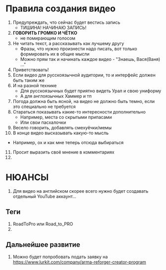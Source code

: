 # Правила создания видео
1. Предупреждать, что сейчас будет вестись запись
   - ТИШИНА! НАЧИНАЮ ЗАПИСЬ!
2. **ГОВОРИТЬ ГРОМКО И ЧЁТКО**
   - не помирающим голосом
3. Не читать текст, а рассказывать как лучшему другу
   - Фразы, что нужно произнести надо писать, вот только формировать их в общие мысли
   - Можно прям так и начинать каждое видео - "Знаешь, Вася(Ваня) ..."
4. Приветствовать!
5. Если видео для русскоязычной аудитории, то и интерфейс должен быть таким же
6. И на разной технике
   - Для русскоязычных будет приятно видеть Урал и свою униформу
   - А для англоязычных Хаммер и тп
7. Погода должна быть ясной, на видео не должно быть темно, если это специально не требуется
8. Стараться показывать какие-то интересности дополнительно
   - Например, места со скрытыми припасами
   - Или свои пасхалочки
9. Весело говорить, добавлять смехуёчки/мемы
10. В конце видео высказывать какую-то мысль
   - Например, ох и как мне теперь отсюда выбираться
11. Просит выразить своё мнение в комментариях
12. 

# НЮАНСЫ
1. Для видео на английском скорее всего нужно будет создавать отдельный YouTube аккаунт...

## Теги
1. RoadToPro или Road_to_PRO
2. 

## Дальнейшее развитие
1. Можно будет попробовать подать заявку на https://www.lurkit.com/company/arma-reforger-creator-program
